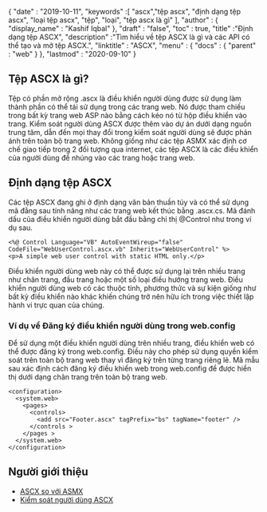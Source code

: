 {
  "date" : "2019-10-11",
  "keywords" :[ "ascx","tệp ascx", "định dạng tệp ascx", "loại tệp ascx", "tệp", "loại", "tệp ascx là gì" ],
  "author" : {
    "display_name" : "Kashif Iqbal"
},
  "draft" : "false",
  "toc" : true,
  "title" :"Định dạng tệp ASCX",
  "description" :"Tìm hiểu về tệp ASCX là gì và các API có thể tạo và mở tệp ASCX.",
  "linktitle" : "ASCX",
  "menu" : {
    "docs" : {
      "parent" : "web"
}
},
  "lastmod" : "2020-09-10"
}

## Tệp ASCX là gì?

Tệp có phần mở rộng .ascx là điều khiển người dùng được sử dụng làm thành phần có thể tái sử dụng trong các trang web. Nó được tham chiếu trong bất kỳ trang web ASP nào bằng cách kéo nó từ hộp điều khiển vào trang. Kiểm soát người dùng ASCX được thêm vào dự án dưới dạng nguồn trung tâm, dẫn đến mọi thay đổi trong kiểm soát người dùng sẽ được phản ánh trên toàn bộ trang web. Không giống như các tệp ASMX xác định cơ chế giao tiếp trong 2 đối tượng qua internet, các tệp ASCX là các điều khiển của người dùng để nhúng vào các trang hoặc trang web.

## Định dạng tệp ASCX

Các tệp ASCX đang ghi ở định dạng văn bản thuần túy và có thể sử dụng mã đằng sau tính năng như các trang web kết thúc bằng .ascx.cs. Mã đánh dấu của điều khiển người dùng bắt đầu bằng chỉ thị @Control như trong ví dụ sau.

```
<%@ Control Language="VB" AutoEventWireup="false" CodeFile="WebUserControl.ascx.vb" Inherits="WebUserControl" %>
<p>A simple web user control with static HTML only.</p>
```

Điều khiển người dùng web này có thể được sử dụng lại trên nhiều trang như chân trang, đầu trang hoặc một số loại điều hướng trang web. Điều khiển người dùng web có các thuộc tính, phương thức và sự kiện giống như bất kỳ điều khiển nào khác khiến chúng trở nên hữu ích trong việc thiết lập hành vi trực quan của chúng.

### Ví dụ về Đăng ký điều khiển người dùng trong web.config

Để sử dụng một điều khiển người dùng trên nhiều trang, điều khiển web có thể được đăng ký trong web.config. Điều này cho phép sử dụng quyền kiểm soát trên toàn bộ trang web thay vì đăng ký trên từng trang riêng lẻ. Mã mẫu sau xác định cách đăng ký điều khiển web trong web.config để được hiển thị dưới dạng chân trang trên toàn bộ trang web.

```
<configuration>
  <system.web>
    <pages>
      <controls>
        <add src="Footer.ascx" tagPrefix="bs" tagName="footer" />
      </controls >
    </pages >
  </system.web>
</configuration>
```
## Người giới thiệu

* [ASCX so với ASMX](https://social.msdn.microsoft.com/Forums/en-US/a27d4c2f-b972-439e-a7fe-f4b7e3637700/how-to-work-with-ascx-files?forum=aspwebforms)
* [Kiểm soát người dùng ASCX](https://beansoftware.com/ASP.NET-Tutorials/User-Control.aspx)

